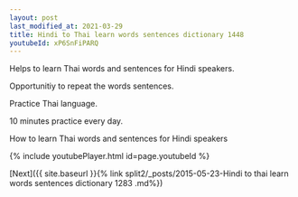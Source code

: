 ```yaml
---
layout: post
last_modified_at: 2021-03-29
title: Hindi to Thai learn words sentences dictionary 1448 
youtubeId: xP6SnFiPARQ
---
```

 
 
Helps to learn Thai words and sentences for Hindi speakers.

Opportunitiy to repeat the words sentences. 

Practice Thai language. 
 
10 minutes practice every day. 
 
How to learn Thai words and sentences for Hindi speakers 
 
{% include youtubePlayer.html id=page.youtubeId %}
 
 
[Next]({{ site.baseurl }}{% link  split2/_posts/2015-05-23-Hindi to thai learn words sentences dictionary 1283 .md%})
 
